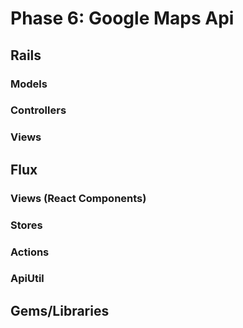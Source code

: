 # Phase 6: Google Maps Api

## Rails
### Models


### Controllers

### Views

## Flux

### Views (React Components)

### Stores

### Actions

### ApiUtil

## Gems/Libraries
